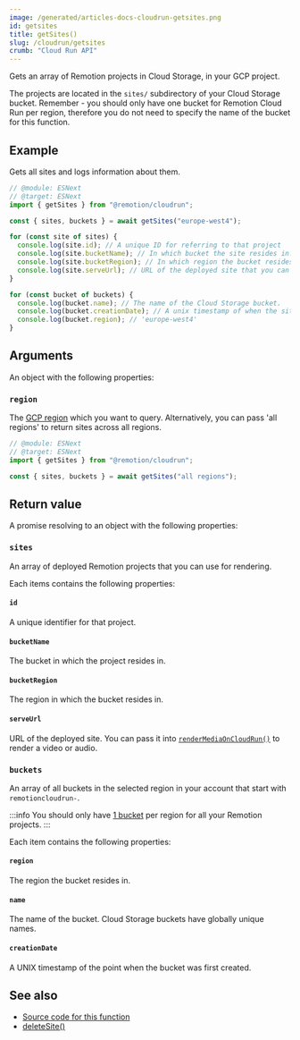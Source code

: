 ```yaml
---
image: /generated/articles-docs-cloudrun-getsites.png
id: getsites
title: getSites()
slug: /cloudrun/getsites
crumb: "Cloud Run API"
---
```


Gets an array of Remotion projects in Cloud Storage, in your GCP project.

The projects are located in the `sites/` subdirectory of your Cloud Storage bucket. Remember - you should only have one bucket for Remotion Cloud Run per region, therefore you do not need to specify the name of the bucket for this function.

## Example

Gets all sites and logs information about them.

```ts twoslash
// @module: ESNext
// @target: ESNext
import { getSites } from "@remotion/cloudrun";

const { sites, buckets } = await getSites("europe-west4");

for (const site of sites) {
  console.log(site.id); // A unique ID for referring to that project
  console.log(site.bucketName); // In which bucket the site resides in.
  console.log(site.bucketRegion); // In which region the bucket resides in.
  console.log(site.serveUrl); // URL of the deployed site that you can pass to `renderMediaOnCloudRun()`
}

for (const bucket of buckets) {
  console.log(bucket.name); // The name of the Cloud Storage bucket.
  console.log(bucket.creationDate); // A unix timestamp of when the site was created.
  console.log(bucket.region); // 'europe-west4'
}
```

## Arguments

An object with the following properties:

### `region`

The [GCP region](/docs/cloudrun/region-selection) which you want to query. Alternatively, you can pass 'all regions' to return sites across all regions.

```ts twoslash
// @module: ESNext
// @target: ESNext
import { getSites } from "@remotion/cloudrun";

const { sites, buckets } = await getSites("all regions");
```

## Return value

A promise resolving to an object with the following properties:

### `sites`

An array of deployed Remotion projects that you can use for rendering.

Each items contains the following properties:

#### `id`

A unique identifier for that project.

#### `bucketName`

The bucket in which the project resides in.

#### `bucketRegion`

The region in which the bucket resides in.

#### `serveUrl`

URL of the deployed site. You can pass it into [`renderMediaOnCloudRun()`](/docs/cloudrun/rendermediaoncloudrun) to render a video or audio.

### `buckets`

An array of all buckets in the selected region in your account that start with `remotioncloudrun-`.

:::info
You should only have [1 bucket](/docs/cloudrun/multiple-buckets) per region for all your Remotion projects.
:::

Each item contains the following properties:

#### `region`

The region the bucket resides in.

#### `name`

The name of the bucket. Cloud Storage buckets have globally unique names.

#### `creationDate`

A UNIX timestamp of the point when the bucket was first created.

## See also

- [Source code for this function](https://github.com/remotion-dev/remotion/blob/main/packages/cloudrun/src/api/get-sites.ts)
- [deleteSite()](/docs/cloudrun/deletesite)
